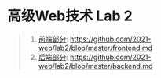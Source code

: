 # 高级Web技术 Lab 2

> 1. [前端部分](https://github.com/2021-web/lab2/blob/master/frontend.md): https://github.com/2021-web/lab2/blob/master/frontend.md
> 2. [后端部分](https://github.com/2021-web/lab2/blob/master/backend.md): https://github.com/2021-web/lab2/blob/master/backend.md